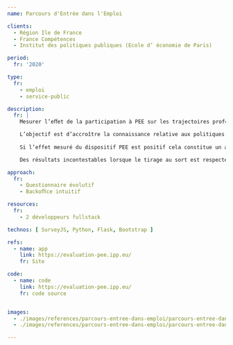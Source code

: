 ```yaml
---
name: Parcours d'Entrée dans l'Emploi

clients: 
  - Région Ile de France 
  - France Compétences
  - Institut des politiques publiques (Ecole d’ économie de Paris)

period: 
  fr: '2020'

type:
  fr:
    - emploi 
    - service-public 

description:
  fr: |
    Mesurer l’eﬀet de la participation à PEE sur les trajectoires professionnelles des bénéﬁciaires du RSA et sur leur insertion sociale.

    L’objectif est d’accroître la connaissance relative aux politiques publiques d’insertion, visant spéciﬁquement  les personnes éloignées du marché du travail.
    
    Si l’effet mesuré du dispositif PEE est positif cela constitue un argument de taille pour pérenniser ce dispositif. 

    Des résultats incontestables lorsque le tirage au sort est respecté.

approach:
  fr: 
    - Questionnaire évolutif 
    - Backoﬃce intuitif

resources:
  fr: 
    - 2 développeurs fullstack

technos: [ SurveyJS, Python, Flask, Bootstrap ]

refs:
  - name: app
    link: https://evaluation-pee.ipp.eu/
    fr: Site

code:
  - name: code
    link: https://evaluation-pee.ipp.eu/
    fr: code source


images:
  - ./images/references/parcours-entree-dans-emploi/parcours-entree-dans-emploi-01.png
  - ./images/references/parcours-entree-dans-emploi/parcours-entree-dans-emploi-02.png

---
```


